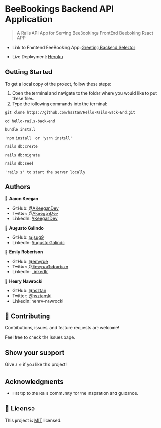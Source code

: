 # BeeBookings Backend API Application

> A Rails API App for Serving BeeBookings FrontEnd Beeboking React APP

- Link to Frontend BeeBooking App: [Greeting Backend Selector](https://github.com/jsug9/bee-bookings-front-end)

- Live Deployment: [Heroku](https://bee-store.herokuapp.com/)

## Getting Started

To get a local copy of the project, follow these steps: 
1. Open the terminal and navigate to the folder where you would like to put these files.
2. Type the following commands into the terminal: 
 ```
 git clone https://github.com/hsztan/Hello-Rails-Back-End.git
 ```
 ```
 cd hello-rails-back-end
 ```

```
bundle install
```
```
'npm install' or 'yarn install'
```
```
rails db:create
```
```
rails db:migrate
```
```
rails db:seed
```

```
'rails s' to start the server locally
```


## Authors

👤 **Aaron Keegan**

- GitHub: [@AKeeganDev](https://github.com/AKeeganDev)
- Twitter: [@AkeeganDev](https://twitter.com/AkeeganDev)
- LinkedIn: [AKeeganDev](https://linkedin.com/in/AKeeganDev)

👤 **Augusto Galindo**

- GitHub: [@jsug9](https://github.com/jsug9)
- LinkedIn: [Augusto Galindo](https://www.linkedin.com/in/augustogalindo/)

👤 **Emily Robertson**

- GitHub: [@emyrue](https://github.com/emyrue)
- Twitter: [@EmyrueRobertson](https://twitter.com/EmyrueRobertson)
- LinkedIn: [LinkedIn](https://www.linkedin.com/in/emilyruthrobertson/)

👤 **Henry Nawrocki**

- GitHub: [@hsztan](https://github.com/hsztan)
- Twitter: [@hsztanski](https://twitter.com/hsztanski)
- LinkedIn: [henry-nawrocki](https://linkedin.com/in/henry-nawrocki)

## 🤝 Contributing

Contributions, issues, and feature requests are welcome!

Feel free to check the [issues page](https://github.com/hsztan/Hello-Rails-React/issues).

## Show your support

Give a ⭐️ if you like this project!

## Acknowledgments

- Hat tip to the Rails community for the inspiration and guidance.

## 📝 License

This project is [MIT](./LICENSE) licensed.
